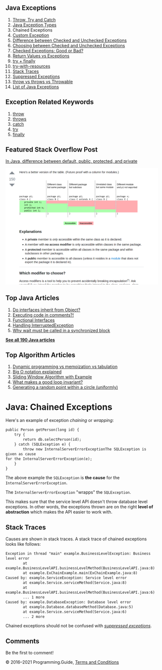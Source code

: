 <span class="underline"></span>

<span class="underline"></span>

## Java Exceptions

1.  [Throw, Try and Catch](exceptions-throw-try-catch.html)
2.  [Java Exception Types](exception-types.html)
3.  Chained Exceptions
4.  [Custom Exception](custom-exception.html)
5.  [Difference between Checked and Unchecked Exceptions](difference-between-checked-and-unchecked-exceptions.html)
6.  [Choosing between Checked and Unchecked Exceptions](choosing-between-checked-and-unchecked-exceptions.html)
7.  [Checked Exceptions: Good or Bad?](checked-exceptions-good-or-bad.html)
8.  [Return Values vs Exceptions](return-values-vs-exceptions.html)
9.  [try + finally](try-finally.html)
10. [try-with-resources](try-with-resources.html)
11. [Stack Traces](stack-trace.html)
12. [Suppressed Exceptions](suppressed-exceptions.html)
13. [throw vs throws vs Throwable](throw-vs-throws-vs-throwable.html)
14. [List of Java Exceptions](list-of-java-exceptions.html)

## Exception Related Keywords

1.  [throw](throw.html)
2.  [throws](throws.html)
3.  [catch](catch.html)
4.  [try](try.html)
5.  [finally](finally.html)

## Featured Stack Overflow Post

[In Java, difference between default, public, protected, and private](https://stackoverflow.com/a/33627846/276052)

[<img src="../images/so-featured-33627846.png" alt="StackOverflow screenshot thumbnail" class="screenshot" />](https://stackoverflow.com/a/33627846/276052)

<span class="underline"></span>

## Top Java Articles

1.  [Do interfaces inherit from Object?](do-interfaces-inherit-from-object.html)
2.  [Executing code in comments?!](executing-code-in-comments.html)
3.  [Functional Interfaces](functional-interfaces.html)
4.  [Handling InterruptedException](handling-interrupted-exceptions.html)
5.  [Why wait must be called in a synchronized block](why-wait-must-be-in-synchronized.html)

[**See all 190 Java articles**](index.html)

## Top Algorithm Articles

1.  [Dynamic programming vs memoization vs tabulation](../dynamic-programming-vs-memoization-vs-tabulation.html)
2.  [Big O notation explained](../big-o-notation-explained.html)
3.  [Sliding Window Algorithm with Example](../sliding-window-example.html)
4.  [What makes a good loop invariant?](../what-makes-a-good-loop-invariant.html)
5.  [Generating a random point within a circle (uniformly)](../random-point-within-circle.html)

# Java: Chained Exceptions

Here's an example of exception _chaining_ or _wrapping_:

    public Person getPerson(long id) {
        try {
            return db.selectPerson(id);
        } catch (SQLException e) {
            throw new InternalServerErrorExceptionThe SQLException is given as cause
    for the InternalServerErrorException(e);
        }
    }

The above example the `SQLException` is **the cause** for the `InternalServerErrorException`.

The `InternalServerErrorException` "wrapps" the `SQLException`.

This makes sure that the service level API doesn't throw database level exceptions. In other words, the exceptions thrown are on the right **level of abstraction** which makes the API easier to work with.

## Stack Traces

Causes are shown in stack traces. A stack trace of chained exceptions looks like follows:

    Exception in thread "main" example.BusinessLevelException: Business level error
            at example.BusinessLevelAPI.businessLevelMethod(BusinessLevelAPI.java:8)
            at example.ExChainExample.main(ExChainExample.java:8)
    Caused by: example.ServiceException: Service level error
            at example.Service.serviceMethod(Service.java:8)
            at example.BusinessLevelAPI.businessLevelMethod(BusinessLevelAPI.java:6)
            ... 1 more
    Caused by: example.DatabaseException: Database level error
            at example.Database.databaseMethod(Database.java:5)
            at example.Service.serviceMethod(Service.java:6)
            ... 2 more

Chained exceptions should not be confused with [_suppressed exceptions_](suppressed-exceptions.html).

## Comments

Be the first to comment!

© 2016–2021 Programming.Guide, [Terms and Conditions](../terms-and-conditions.html)
